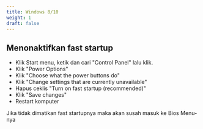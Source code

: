 ```yaml
---
title: Windows 8/10
weight: 1
draft: false
---
```


## Menonaktifkan fast startup

- Klik Start menu, ketik dan cari "Control Panel" lalu klik.
- Klik "Power Options"
- Klik "Choose what the power buttons do"
- Klik "Change settings that are currently unavailable"
- Hapus ceklis "Turn on fast startup (recommended)"
- Klik "Save changes"
- Restart komputer

Jika tidak dimatikan fast startupnya maka akan susah masuk ke Bios Menu-nya
